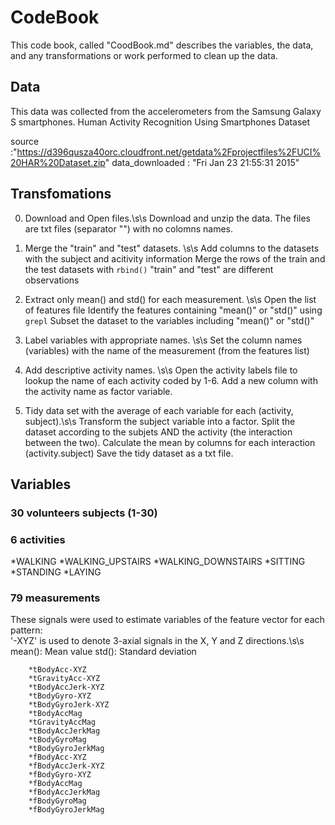 # CodeBook
This code book, called "CoodBook.md" describes the variables, the data, and any 
transformations or work performed to clean up the data.

## Data
This data was collected from the accelerometers from the Samsung Galaxy S smartphones.
Human Activity Recognition Using Smartphones Dataset

source :"https://d396qusza40orc.cloudfront.net/getdata%2Fprojectfiles%2FUCI%20HAR%20Dataset.zip" 
data_downloaded : "Fri Jan 23 21:55:31 2015"

## Transfomations

0. Download and Open files.\s\s
Download and unzip the data.
The files are txt files (separator "") with no colomns names.

1. Merge the "train" and "test" datasets. \s\s
Add columns to the datasets with the subject and acitivity information
Merge the rows of the train and the test datasets with `rbind()`
"train" and "test" are different observations

2. Extract only mean() and std() for each measurement. \s\s
Open the list of features file
Identify the features containing "mean()" or "std()" using `grepl`
Subset the dataset to the variables including "mean()" or "std()"

3. Label variables with appropriate names. \s\s
Set the column names (variables) with the name of the measurement 
(from the features list)

4. Add descriptive activity names. \s\s
Open the activity labels file to lookup the name of each activity coded by 1-6.
Add a new column with the activity name as factor variable.

5. Tidy data set with the average of each variable for each (activity, subject).\s\s
Transform the subject variable into a factor.
Split the dataset according to the subjets AND the activity (the interaction
between the two).
Calculate the mean by columns for each interaction (activity.subject)
Save the tidy dataset as a txt file.



## Variables
### 30 volunteers subjects (1-30)

### 6 activities 
*WALKING 
*WALKING_UPSTAIRS
*WALKING_DOWNSTAIRS
*SITTING
*STANDING
*LAYING

### 79 measurements 
These signals were used to estimate variables of the feature vector for each pattern:  
'-XYZ' is used to denote 3-axial signals in the X, Y and Z directions.\s\s
mean(): Mean value
std(): Standard deviation

        *tBodyAcc-XYZ
        *tGravityAcc-XYZ
        *tBodyAccJerk-XYZ
        *tBodyGyro-XYZ
        *tBodyGyroJerk-XYZ
        *tBodyAccMag
        *tGravityAccMag
        *tBodyAccJerkMag
        *tBodyGyroMag
        *tBodyGyroJerkMag
        *fBodyAcc-XYZ
        *fBodyAccJerk-XYZ
        *fBodyGyro-XYZ
        *fBodyAccMag
        *fBodyAccJerkMag
        *fBodyGyroMag
        *fBodyGyroJerkMag


